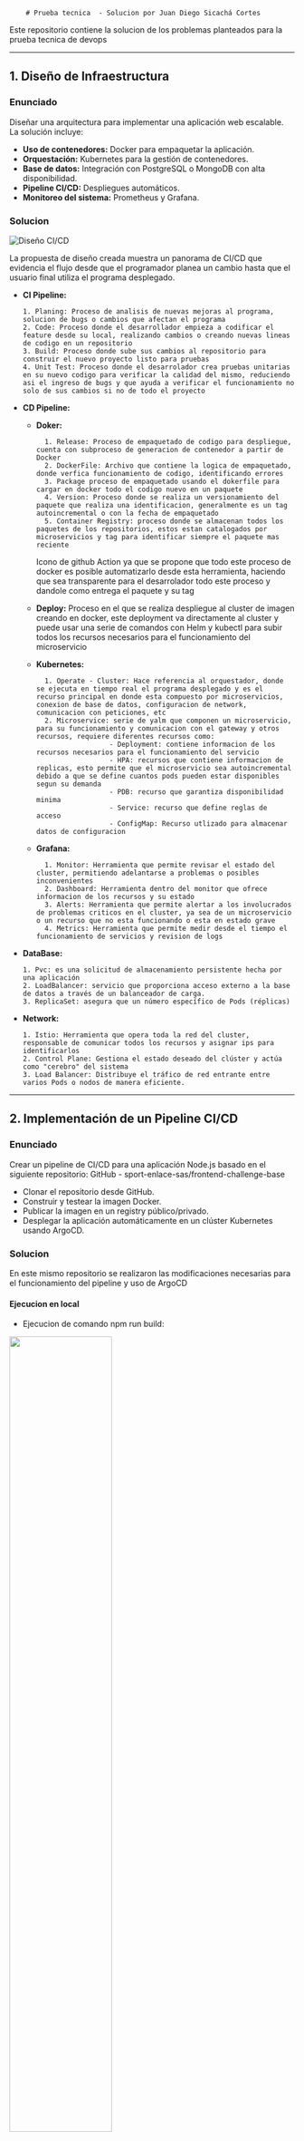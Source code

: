         # Prueba tecnica  - Solucion por Juan Diego Sicachá Cortes

Este repositorio contiene la solucion de los problemas planteados para la prueba tecnica de devops

---

## 1. Diseño de Infraestructura
### Enunciado
Diseñar una arquitectura para implementar una aplicación web escalable. La solución incluye:

- **Uso de contenedores:** Docker para empaquetar la aplicación.
- **Orquestación:** Kubernetes para la gestión de contenedores.
- **Base de datos:** Integración con PostgreSQL o MongoDB con alta disponibilidad.
- **Pipeline CI/CD:** Despliegues automáticos.
- **Monitoreo del sistema:** Prometheus y Grafana.

### Solucion
![Diseño CI/CD](https://github.com/user-attachments/assets/b144e8b5-e63f-4abd-9e97-09a7aa5f9085)

La propuesta de diseño creada muestra un panorama de CI/CD que evidencia el flujo desde que el programador planea un cambio hasta que el usuario final utiliza el programa desplegado.
- **CI Pipeline:**

      1. Planing: Proceso de analisis de nuevas mejoras al programa, solucion de bugs o cambios que afectan el programa 
      2. Code: Proceso donde el desarrollador empieza a codificar el feature desde su local, realizando cambios o creando nuevas lineas de codigo en un repositorio
      3. Build: Proceso donde sube sus cambios al repositorio para construir el nuevo proyecto listo para pruebas
      4. Unit Test: Proceso donde el desarrolador crea pruebas unitarias en su nuevo codigo para verificar la calidad del mismo, reduciendo asi el ingreso de bugs y que ayuda a verificar el funcionamiento no solo de sus cambios si no de todo el proyecto
  
- **CD Pipeline:**
    - **Doker:**

            1. Release: Proceso de empaquetado de codigo para despliegue, cuenta con subproceso de generacion de contenedor a partir de Docker
            2. DockerFile: Archivo que contiene la logica de empaquetado, donde verfica funcionamiento de codigo, identificando errores
            3. Package proceso de empaquetado usando el dokerfile para cargar en docker todo el codigo nuevo en un paquete
            4. Version: Proceso donde se realiza un versionamiento del paquete que realiza una identificacion, generalmente es un tag autoincremental o con la fecha de empaquetado
            5. Container Registry: proceso donde se almacenan todos los paquetes de los repositorios, estos estan catalogados por microservicios y tag para identificar siempre el paquete mas reciente
        Icono de github Action ya que se propone que todo este proceso de docker es posible automatizarlo desde esta herramienta, haciendo que sea transparente para el desarrolador todo este proceso y dandole como entrega el paquete y su tag
    - **Deploy:** Proceso en el que se realiza despliegue al cluster de imagen creando en docker, este deployment va directamente al cluster y puede usar una serie de comandos con Helm y kubectl para subir todos los recursos necesarios para el funcionamiento del microservicio
    - **Kubernetes:**

            1. Operate - Cluster: Hace referencia al orquestador, donde se ejecuta en tiempo real el programa desplegado y es el recurso principal en donde esta compuesto por microservicios, conexion de base de datos, configuracion de network, comunicacion con peticiones, etc 
            2. Microservice: serie de yalm que componen un microservicio, para su funcionamiento y comunicacion con el gateway y otros recursos, requiere diferentes recursos como: 
                            - Deployment: contiene informacion de los recursos necesarios para el funcionamiento del servicio
                            - HPA: recursos que contiene informacion de replicas, esto permite que el microservicio sea autoincremental debido a que se define cuantos pods pueden estar disponibles segun su demanda
                            - PDB: recurso que garantiza disponibilidad minima
                            - Service: recurso que define reglas de acceso
                            - ConfigMap: Recurso utlizado para almacenar datos de configuracion
    - **Grafana:**  

            1. Monitor: Herramienta que permite revisar el estado del cluster, permitiendo adelantarse a problemas o posibles inconvenientes
            2. Dashboard: Herramienta dentro del monitor que ofrece informacion de los recursos y su estado
            3. Alerts: Herramienta que permite alertar a los involucrados de problemas criticos en el cluster, ya sea de un microservicio o un recurso que no esta funcionando o esta en estado grave
            4. Metrics: Herramienta que permite medir desde el tiempo el funcionamiento de servicios y revision de logs
- **DataBase:**

      1. Pvc: es una solicitud de almacenamiento persistente hecha por una aplicación
      2. LoadBalancer: servicio que proporciona acceso externo a la base de datos a través de un balanceador de carga.
      3. ReplicaSet: asegura que un número específico de Pods (réplicas)

- **Network:**

      1. Istio: Herramienta que opera toda la red del cluster, responsable de comunicar todos los recursos y asignar ips para identificarlos
      2. Control Plane: Gestiona el estado deseado del clúster y actúa como "cerebro" del sistema
      3. Load Balancer: Distribuye el tráfico de red entrante entre varios Pods o nodos de manera eficiente.


---

## 2. Implementación de un Pipeline CI/CD
### Enunciado
Crear un pipeline de CI/CD para una aplicación Node.js basado en el siguiente repositorio: GitHub - sport-enlace-sas/frontend-challenge-base

- Clonar el repositorio desde GitHub.
- Construir y testear la imagen Docker.
- Publicar la imagen en un registry público/privado.
- Desplegar la aplicación automáticamente en un clúster Kubernetes usando
ArgoCD.

### Solucion
En este mismo repositorio se realizaron las modificaciones necesarias para el funcionamiento del pipeline y uso de ArgoCD
#### Ejecucion en local

- Ejecucion de comando npm run build:

<img src="https://github.com/user-attachments/assets/4e76eba4-26bf-412b-996c-763d8dfb352f" width="60%"/>

- Archivo DockerFile creado y ejecucion:
  
<img src="https://github.com/user-attachments/assets/d23ceb50-b64e-4c59-b0a5-8c2b2a1a38c0" width="60%"/>

- Pagina de inicio:
  
<img src="https://github.com/user-attachments/assets/db78414c-d815-4419-a823-4bb62a1d6fce" width="60%"/>





  
